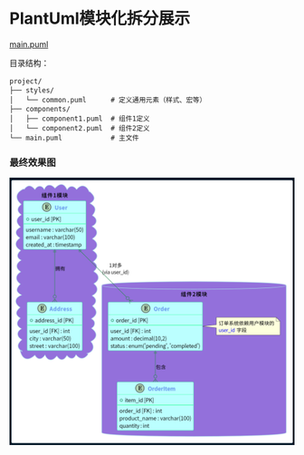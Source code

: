 # PlantUml模块化拆分展示

[main.puml](./project/main.puml)

目录结构：

```
project/
├── styles/
│   └── common.puml      # 定义通用元素（样式、宏等）
├── components/
│   ├── component1.puml  # 组件1定义
│   └── component2.puml  # 组件2定义
└── main.puml            # 主文件
```

### 最终效果图

![](./images/README_1742733537015.png)

